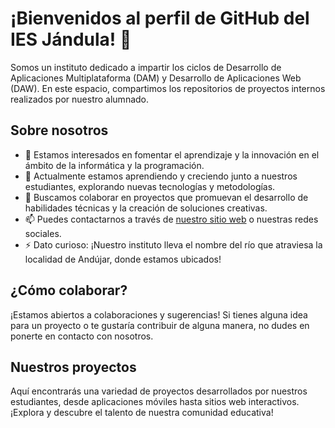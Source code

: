 # ¡Bienvenidos al perfil de GitHub del IES Jándula! 👋

Somos un instituto dedicado a impartir los ciclos de Desarrollo de Aplicaciones Multiplataforma (DAM) y Desarrollo de Aplicaciones Web (DAW). En este espacio, compartimos los repositorios de proyectos internos realizados por nuestro alumnado.

## Sobre nosotros

- 👀 Estamos interesados en fomentar el aprendizaje y la innovación en el ámbito de la informática y la programación.
- 🌱 Actualmente estamos aprendiendo y creciendo junto a nuestros estudiantes, explorando nuevas tecnologías y metodologías.
- 💞️ Buscamos colaborar en proyectos que promuevan el desarrollo de habilidades técnicas y la creación de soluciones creativas.
- 📫 Puedes contactarnos a través de [nuestro sitio web](https://www.iesjandula.es) o nuestras redes sociales.
- ⚡ Dato curioso: ¡Nuestro instituto lleva el nombre del río que atraviesa la localidad de Andújar, donde estamos ubicados!

## ¿Cómo colaborar?

¡Estamos abiertos a colaboraciones y sugerencias! Si tienes alguna idea para un proyecto o te gustaría contribuir de alguna manera, no dudes en ponerte en contacto con nosotros.

## Nuestros proyectos

Aquí encontrarás una variedad de proyectos desarrollados por nuestros estudiantes, desde aplicaciones móviles hasta sitios web interactivos. ¡Explora y descubre el talento de nuestra comunidad educativa!

<!---
IESJandula/IESJandula is a ✨ special ✨ repository because its `README.md` (este archivo) appears on your GitHub profile.
Puedes hacer clic en el enlace de Vista previa para ver tus cambios.
--->
